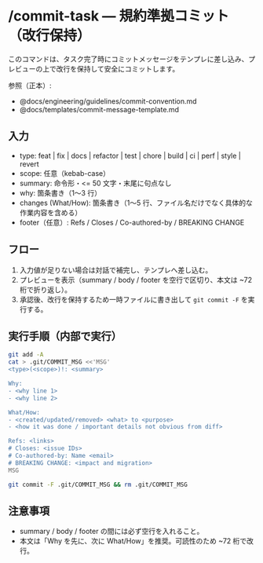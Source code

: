# /commit-task — 規約準拠コミット（改行保持）

このコマンドは、タスク完了時にコミットメッセージをテンプレに差し込み、プレビューの上で改行を保持して安全にコミットします。

参照（正本）:
- @docs/engineering/guidelines/commit-convention.md
- @docs/templates/commit-message-template.md

## 入力
- type: feat | fix | docs | refactor | test | chore | build | ci | perf | style | revert
- scope: 任意（kebab-case）
- summary: 命令形・<= 50 文字・末尾に句点なし
- why: 箇条書き（1〜3 行）
- changes (What/How): 箇条書き（1〜5 行、ファイル名だけでなく具体的な作業内容を含める）
- footer（任意）: Refs / Closes / Co-authored-by / BREAKING CHANGE

## フロー
1. 入力値が足りない場合は対話で補完し、テンプレへ差し込む。
2. プレビューを表示（summary / body / footer を空行で区切り、本文は ~72 桁で折り返し）。
3. 承認後、改行を保持するため一時ファイルに書き出して `git commit -F` を実行する。

## 実行手順（内部で実行）
```bash
git add -A
cat > .git/COMMIT_MSG <<'MSG'
<type>(<scope>)!: <summary>

Why:
- <why line 1>
- <why line 2>

What/How:
- <created/updated/removed> <what> to <purpose>
- <how it was done / important details not obvious from diff>

Refs: <links>
# Closes: <issue IDs>
# Co-authored-by: Name <email>
# BREAKING CHANGE: <impact and migration>
MSG

git commit -F .git/COMMIT_MSG && rm .git/COMMIT_MSG
```

## 注意事項
- summary / body / footer の間には必ず空行を入れること。
- 本文は「Why を先に、次に What/How」を推奨。可読性のため ~72 桁で改行。

